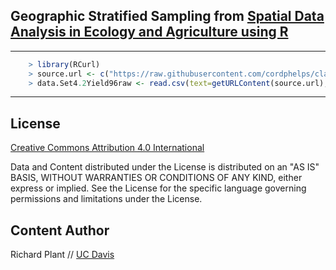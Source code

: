 



## Geographic Stratified Sampling from [Spatial Data Analysis in Ecology and Agriculture using R](http://www.plantsciences.ucdavis.edu/plant/sda.htm)

---


```R
	> library(RCurl)
	> source.url <- c("https://raw.githubusercontent.com/cordphelps/class/samplingExtract/master/Set4.296wheatyield.csv")
	> data.Set4.2Yield96raw <- read.csv(text=getURLContent(source.url), header=TRUE, row.names=NULL)
```
---


## License
[Creative Commons Attribution 4.0 International](https://creativecommons.org/licenses/by/4.0/)

Data and Content distributed under the License is distributed on an "AS IS" BASIS, WITHOUT WARRANTIES OR CONDITIONS OF ANY KIND, either express or implied. See the License for the specific language governing permissions and limitations under the License.


## Content Author
 Richard Plant // [UC Davis](http://www.plantsciences.ucdavis.edu/plant/index.htm)








 





